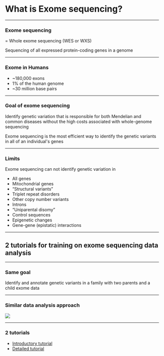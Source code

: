 # What is Exome sequencing?

---

### Exome sequencing

= Whole exome sequencing (WES or WXS)

Sequencing of all expressed protein-coding genes in a genome
 
---

### Exome in Humans

- ~180,000 exons
- 1% of the human genome
- ~30 million base pairs

---

### Goal of exome sequencing

Identify genetic variation that is responsible for both Mendelian
and common diseases without the high costs associated with
whole-genome sequencing

Exome sequencing is the most efficient way to identify the
genetic variants in all of an individual's genes

---

### Limits

Exome sequencing can not identify genetic variation in

- All genes
- Mitochondrial genes
- “Structural variants”
- Triplet repeat disorders
- Other copy number variants
- Introns
- “Uniparental disomy”
- Control sequences
- Epigenetic changes
- Gene-gene (epistatic) interactions

---

## 2 tutorials for training on exome sequencing data analysis

---

### Same goal

Identify and annotate genetic variants in a family with two
parents and a child exome data

---

### Similar data analysis approach

![](../../images/genVAST.png)

---

 ### 2 tutorials

- [Introductory tutorial](http://galaxyproject.github.io/training-material/Exome-Seq/tutorials/Exome-Seq.html)
- [Detailed tutorial](http://galaxyproject.github.io/training-material/Exome-Seq/tutorials/Diploid-variant-calling.html)

